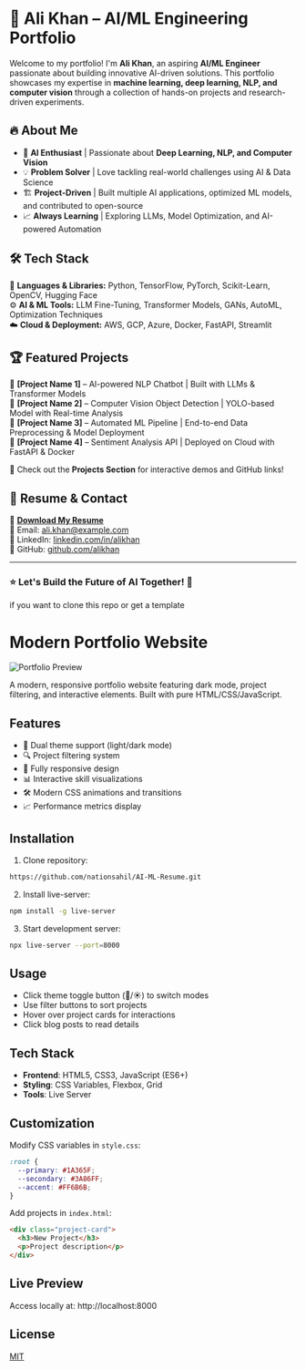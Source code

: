 # 🚀 Ali Khan – AI/ML Engineering Portfolio  

Welcome to my portfolio! I'm **Ali Khan**, an aspiring **AI/ML Engineer** passionate about building innovative AI-driven solutions. This portfolio showcases my expertise in **machine learning, deep learning, NLP, and computer vision** through a collection of hands-on projects and research-driven experiments.  

## 🔥 About Me  
- 🧠 **AI Enthusiast** | Passionate about **Deep Learning, NLP, and Computer Vision**  
- 💡 **Problem Solver** | Love tackling real-world challenges using AI & Data Science  
- 🏗️ **Project-Driven** | Built multiple AI applications, optimized ML models, and contributed to open-source  
- 📈 **Always Learning** | Exploring LLMs, Model Optimization, and AI-powered Automation  

## 🛠️ Tech Stack  
🚀 **Languages & Libraries:** Python, TensorFlow, PyTorch, Scikit-Learn, OpenCV, Hugging Face  
⚙️ **AI & ML Tools:** LLM Fine-Tuning, Transformer Models, GANs, AutoML, Optimization Techniques  
☁️ **Cloud & Deployment:** AWS, GCP, Azure, Docker, FastAPI, Streamlit  

## 🏆 Featured Projects  
🔹 **[Project Name 1]** – AI-powered NLP Chatbot | Built with LLMs & Transformer Models  
🔹 **[Project Name 2]** – Computer Vision Object Detection | YOLO-based Model with Real-time Analysis  
🔹 **[Project Name 3]** – Automated ML Pipeline | End-to-end Data Preprocessing & Model Deployment  
🔹 **[Project Name 4]** – Sentiment Analysis API | Deployed on Cloud with FastAPI & Docker  

📂 Check out the **Projects Section** for interactive demos and GitHub links!  

## 📄 Resume & Contact  
📜 **[Download My Resume](#)**  
📧 Email: ali.khan@example.com  
🔗 LinkedIn: [linkedin.com/in/alikhan](#)  
🐙 GitHub: [github.com/alikhan](#)  

---

### ⭐ Let's Build the Future of AI Together! 🚀  
if you want to clone this repo or get a template

# Modern Portfolio Website

![Portfolio Preview](./preview.jpg)

A modern, responsive portfolio website featuring dark mode, project filtering, and interactive elements. Built with pure HTML/CSS/JavaScript.

## Features
- 🎨 Dual theme support (light/dark mode)
- 🔍 Project filtering system
- 📱 Fully responsive design
- 📊 Interactive skill visualizations
- 🛠️ Modern CSS animations and transitions
- 📈 Performance metrics display

## Installation
1. Clone repository:
```bash
https://github.com/nationsahil/AI-ML-Resume.git
```
2. Install live-server:
```bash
npm install -g live-server
```
3. Start development server:
```bash
npx live-server --port=8000
```

## Usage
- Click theme toggle button (🌙/☀️) to switch modes
- Use filter buttons to sort projects
- Hover over project cards for interactions
- Click blog posts to read details

## Tech Stack
- **Frontend**: HTML5, CSS3, JavaScript (ES6+)
- **Styling**: CSS Variables, Flexbox, Grid
- **Tools**: Live Server

## Customization
Modify CSS variables in `style.css`:
```css
:root {
  --primary: #1A365F;
  --secondary: #3A86FF;
  --accent: #FF6B6B;
}
```

Add projects in `index.html`:
```html
<div class="project-card">
  <h3>New Project</h3>
  <p>Project description</p>
</div>
```

## Live Preview
Access locally at: http://localhost:8000

## License
[MIT](LICENSE)
